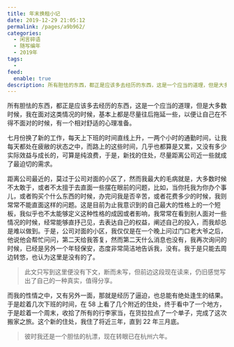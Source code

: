 ```yaml
---
title: 年末换租小记
date: 2019-12-29 21:05:12
permalink: /pages/a9b962/
categories:
  - 闲言碎语
  - 随写编年
  - 2019年
tags:
  -
feed:
  enable: true
description: 所有胆怯的东西，都正是应该多去经历的东西，这是一个应当的道理，但是大多数时候，我在面对这类情况的时候，基本上都是尽量往后拖延一些，以便让自己在不得不面对的时候，有一个相对舒适的心理准备。七月份换了新的工作，每天上下班的时间直线上升，一两个小时的通勤时间，让我每天都处在疲敝的状态之中，而路上的这些时间，几乎也都算是又累，又没有多少实际效益与成长的，可算是纯浪费，于是，新找的住处，尽量距离公司近一些就成了最迫切的需求。距离公司最近的，莫过于公司对面的小区了，然而我最大的毛病就是，大多数时候不太敢于，或者不太擅于去直面一些摆在眼前的问题，比如，当你托我为你办个事儿，或者购买个什么东西的时候，办完问我是否辛苦，或者花费多少的时候，我则常常不能直面这样的问题。这是目前为止我意识到的自己最大的性格上的一个短板，我似乎也不太能够定义这种性格的成因或者影响，我常常在看到别人面对一些情况的时候，经常能够直抒己见，去表达自己的权益，阐述自己的投入，而我却总是难以做到。于是，公司对面的小区，我仅仅是在一个晚上问过门口老大爷之后，他说他会帮忙问问，第二天给我答复，然而第二天什么消息也没有，我再次询问的时候，已经是另外一个年轻保安，态度非常简洁地告诉我，没有。我于是只能去周边转悠，也认为这里是没有的了。
---
```



所有胆怯的东西，都正是应该多去经历的东西，这是一个应当的道理，但是大多数时候，我在面对这类情况的时候，基本上都是尽量往后拖延一些，以便让自己在不得不面对的时候，有一个相对舒适的心理准备。

七月份换了新的工作，每天上下班的时间直线上升，一两个小时的通勤时间，让我每天都处在疲敝的状态之中，而路上的这些时间，几乎也都算是又累，又没有多少实际效益与成长的，可算是纯浪费，于是，新找的住处，尽量距离公司近一些就成了最迫切的需求。

距离公司最近的，莫过于公司对面的小区了，然而我最大的毛病就是，大多数时候不太敢于，或者不太擅于去直面一些摆在眼前的问题，比如，当你托我为你办个事儿，或者购买个什么东西的时候，办完问我是否辛苦，或者花费多少的时候，我则常常不能直面这样的问题。这是目前为止我意识到的自己最大的性格上的一个短板，我似乎也不太能够定义这种性格的成因或者影响，我常常在看到别人面对一些情况的时候，经常能够直抒己见，去表达自己的权益，阐述自己的投入，而我却总是难以做到。于是，公司对面的小区，我仅仅是在一个晚上问过门口老大爷之后，他说他会帮忙问问，第二天给我答复，然而第二天什么消息也没有，我再次询问的时候，已经是另外一个年轻保安，态度非常简洁地告诉我，没有。我于是只能去周边转悠，也认为这里是没有的了。

> 此文只写到这里便没有下文，断而未写，但前边这段现在读来，仍旧感觉写出了自己的一种真实，值得分享。

而我的性情之中，又有另外一面，那就是经历了逼迫，也总能有绝处逢生的结果。于是趁着几次下班的时间，在 58 上看了几个附近的住处，终于看中了一个地方，于是趁着一个周末，收拾了所有的行李家当，在货拉拉点了一个单子，完成了这次搬家之旅。这个新的住处，我住了将近三年，直到 22 年三月底。

> 彼时我还是一个胆怯的杭漂，现在转眼已在杭州六年。
